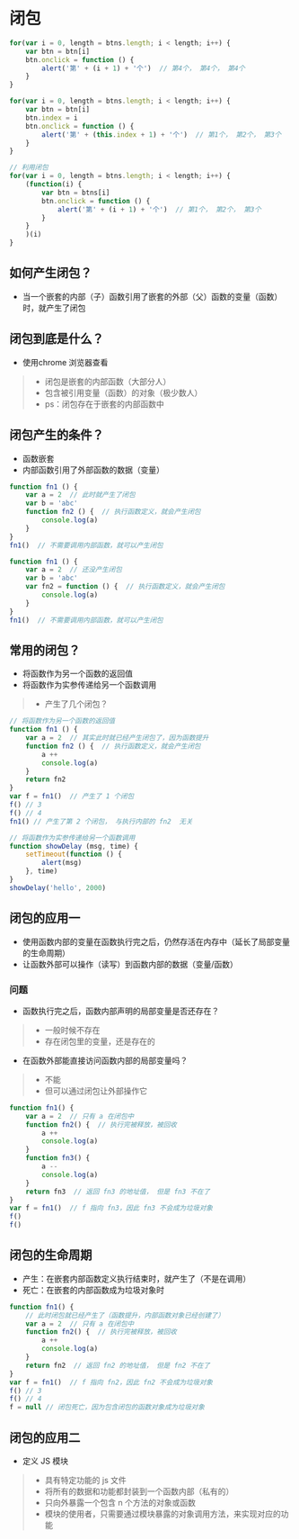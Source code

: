 # 闭包

```javascript
for(var i = 0, length = btns.length; i < length; i++) {
    var btn = btn[i]
    btn.onclick = function () {
        alert('第' + (i + 1) + '个')  // 第4个， 第4个， 第4个
    }
}
```
```javascript
for(var i = 0, length = btns.length; i < length; i++) {
    var btn = btn[i]
    btn.index = i
    btn.onclick = function () {
        alert('第' + (this.index + 1) + '个')  // 第1个， 第2个， 第3个
    }
}
```
```javascript
// 利用闭包
for(var i = 0, length = btns.length; i < length; i++) {
    (function(i) {
        var btn = btns[i]
        btn.onclick = function () {
            alert('第' + (i + 1) + '个')  // 第1个， 第2个， 第3个
        }
    }
    )(i)
}
```
## 如何产生闭包？
+ 当一个嵌套的内部（子）函数引用了嵌套的外部（父）函数的变量（函数）时，就产生了闭包
## 闭包到底是什么？
+ 使用chrome 浏览器查看
>+ 闭包是嵌套的内部函数（大部分人）
>+ 包含被引用变量（函数）的对象（极少数人）
>+ ps：闭包存在于嵌套的内部函数中
## 闭包产生的条件？
+ 函数嵌套
+ 内部函数引用了外部函数的数据（变量）
```javascript
function fn1 () {
    var a = 2  // 此时就产生了闭包
    var b = 'abc'
    function fn2 () {  // 执行函数定义，就会产生闭包
        console.log(a)
    }
}
fn1()  // 不需要调用内部函数，就可以产生闭包
```
```javascript
function fn1 () {
    var a = 2  // 还没产生闭包
    var b = 'abc'
    var fn2 = function () {  // 执行函数定义，就会产生闭包
        console.log(a)
    }
}
fn1()  // 不需要调用内部函数，就可以产生闭包
```
## 常用的闭包？
+ 将函数作为另一个函数的返回值
+ 将函数作为实参传递给另一个函数调用
>+ 产生了几个闭包？
```javascript
// 将函数作为另一个函数的返回值
function fn1 () {
    var a = 2  // 其实此时就已经产生闭包了，因为函数提升
    function fn2 () {  // 执行函数定义，就会产生闭包
        a ++
        console.log(a)
    }
    return fn2
}
var f = fn1()  // 产生了 1 个闭包
f() // 3
f() // 4
fn1() // 产生了第 2 个闭包， 与执行内部的 fn2  无关
```
```javascript
// 将函数作为实参传递给另一个函数调用
function showDelay (msg, time) {
    setTimeout(function () {
        alert(msg)
    }, time)
}
showDelay('hello', 2000)
```
## 闭包的应用一
+ 使用函数内部的变量在函数执行完之后，仍然存活在内存中（延长了局部变量的生命周期）
+ 让函数外部可以操作（读写）到函数内部的数据（变量/函数）
### 问题
+ 函数执行完之后，函数内部声明的局部变量是否还存在？
>+ 一般时候不存在
>+ 存在闭包里的变量，还是存在的
+ 在函数外部能直接访问函数内部的局部变量吗？
>+ 不能
>+ 但可以通过闭包让外部操作它
```javascript
function fn1() {
    var a = 2  // 只有 a 在闭包中
    function fn2() {  // 执行完被释放，被回收
        a ++
        console.log(a)
    }
    function fn3() {
        a --
        console.log(a)
    }
    return fn3  // 返回 fn3 的地址值， 但是 fn3 不在了
}
var f = fn1()  // f 指向 fn3，因此 fn3 不会成为垃圾对象
f()
f()
```
## 闭包的生命周期
+ 产生：在嵌套内部函数定义执行结束时，就产生了（不是在调用）
+ 死亡：在嵌套的内部函数成为垃圾对象时
```javascript
function fn1() {
    // 此时闭包就已经产生了（函数提升，内部函数对象已经创建了）
    var a = 2  // 只有 a 在闭包中
    function fn2() {  // 执行完被释放，被回收
        a ++
        console.log(a)
    }
    return fn2  // 返回 fn2 的地址值， 但是 fn2 不在了
}
var f = fn1()  // f 指向 fn2，因此 fn2 不会成为垃圾对象
f() // 3
f() // 4
f = null // 闭包死亡，因为包含闭包的函数对象成为垃圾对象
```
## 闭包的应用二
+ 定义 JS 模块
>+ 具有特定功能的 js 文件
>+ 将所有的数据和功能都封装到一个函数内部（私有的）
>+ 只向外暴露一个包含 n 个方法的对象或函数
>+ 模块的使用者，只需要通过模块暴露的对象调用方法，来实现对应的功能
